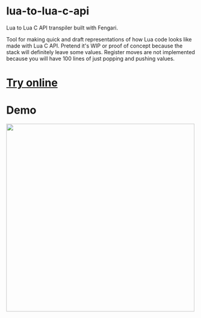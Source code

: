 # lua-to-lua-c-api
Lua to Lua C API transpiler built with Fengari.

Tool for making quick and draft representations of how Lua code looks like made with Lua C API.
Pretend it's WIP or proof of concept because the stack will definitely leave some values.
Register moves are not implemented because you will have 100 lines of just popping and pushing values.

# [Try online](https://gitspartv.github.io/lua-to-lua-c-api/)

# Demo
<img src="https://user-images.githubusercontent.com/5685050/150766351-7131f0ec-47eb-4f0f-8285-ec1580684e14.png" width="500">
